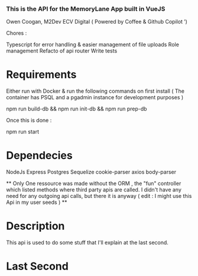 ### This is the API for the MemoryLane App built in VueJS

Owen Coogan, M2Dev ECV Digital ( Powered by Coffee & Github Copilot ’)


Chores :

  Typescript for error handling & easier management of file uploads
  Role management
  Refacto of api router
  Write tests


# Requirements

Either run with Docker & run the following commands on first install ( The container has PSQL and a pgadmin instance for development purposes )

  npm run build-db && npm run init-db && npm run prep-db

Once this is done :

  npm run start


# Dependecies

NodeJs
Express
Postgres
Sequelize
cookie-parser
axios
body-parser

** Only One ressource was made without the ORM , the "fun" controller which listed methods where third party apis are called.
  I didn't have any need for any outgoing api calls, but there it is anyway ( edit : I might use this Api in my user seeds )
**


# Description

This api is used to do some stuff that I'll explain at the last second.

# Last Second


